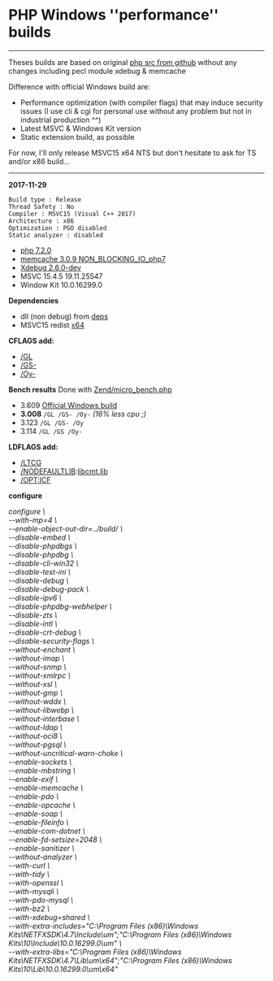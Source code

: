 # PHP Windows ''performance'' builds #

----
Theses builds are based on original [php src from github](https://github.com/php/php-src) without any changes including pecl module xdebug & memcache

Difference with official Windows build are:

- Performance optimization (with compiler flags) that may induce security issues (I use cli & cgi for personal use without any problem but not in industrial production ^^)
- Latest MSVC & Windows Kit version 
- Static extension build, as possible  

For now, I'll only release MSVC15 x64 NTS but don't hesitate to ask for TS and/or x86 build...

----
**2017-11-29**


    Build type : Release
    Thread Safety : No
    Compiler : MSVC15 (Visual C++ 2017)
    Architecture : x86
    Optimization : PGO disabled
    Static analyzer : disabled

- [php 7.2.0](https://github.com/php/php-src/tree/php-7.2.0)
- [memcache 3.0.9 NON_BLOCKING_IO_php7](https://github.com/websupport-sk/pecl-memcache/tree/NON_BLOCKING_IO_php7)
- [Xdebug 2.6.0-dev](https://github.com/xdebug/xdebug) 
- MSVC 15.4.5 19.11.25547
- Window Kit 10.0.16299.0  

**Dependencies**

- dll (non debug) from [deps](http://windows.php.net/downloads/php-sdk/deps/vc15/x64/)
- MSVC15 redist [x64](https://download.visualstudio.microsoft.com/download/pr/11100230/15ccb3f02745c7b206ad10373cbca89b/VC_redist.x64.exe)

**CFLAGS add:** 

- [/GL](https://msdn.microsoft.com/en-us/library/0zza0de8.aspx) 
- [/GS-](https://msdn.microsoft.com/en-us/library/8dbf701c.aspx)
- [/Oy-](https://msdn.microsoft.com/en-us/library/2kxx5t2c.aspx)

**Bench results** 
  Done with [Zend/micro_bench.php](https://github.com/php/php-src/blob/master/Zend/micro_bench.php)

- 3.609 [Official Windows build](http://windows.php.net/downloads/releases/php-7.2.0-nts-Win32-VC15-x64.zip)  
- **3.008** ```/GL /GS- /Oy-``` *(16% less cpu ;)*   
- 3.123 ```/GL /GS- /Oy ```  
- 3.114 ```/GL /GS /Oy- ```  

**LDFLAGS add:** 

- [/LTCG ](https://msdn.microsoft.com/en-us/library/xbf3tbeh.aspx)
- [/NODEFAULTLIB](https://msdn.microsoft.com/en-us/library/3tz4da4a.aspx):[libcmt.lib ](https://msdn.microsoft.com/en-us/library/abx4dbyh.aspx)
- [/OPT:ICF](https://msdn.microsoft.com/en-us/library/bxwfs976.aspx)

**configure**

*configure  \  
--with-mp=4  \  
--enable-object-out-dir=../build/  \  
--disable-embed  \  
--disable-phpdbgs  \  
--disable-phpdbg  \  
--disable-cli-win32  \  
--disable-test-ini  \  
--disable-debug  \  
--disable-debug-pack  \  
--disable-ipv6  \  
--disable-phpdbg-webhelper  \  
--disable-zts  \  
--disable-intl  \  
--disable-crt-debug  \  
--disable-security-flags  \  
--without-enchant  \  
--without-imap  \  
--without-snmp  \  
--without-xmlrpc  \  
--without-xsl  \  
--without-gmp  \  
--without-wddx  \  
--without-libwebp  \  
--without-interbase  \  
--without-ldap  \  
--without-oci8  \  
--without-pgsql  \  
--without-uncritical-warn-choke  \  
--enable-sockets  \  
--enable-mbstring  \  
--enable-exif  \  
--enable-memcache  \  
--enable-pdo  \  
--enable-opcache  \  
--enable-soap  \  
--enable-fileinfo  \  
--enable-com-dotnet  \  
--enable-fd-setsize=2048  \  
--enable-sanitizer  \  
--without-analyzer  \  
--with-curl  \  
--with-tidy  \  
--with-openssl  \  
--with-mysqli  \  
--with-pdo-mysql  \  
--with-bz2  \  
--with-xdebug=shared  \  
--with-extra-includes="C:\Program Files (x86)\Windows Kits\NETFXSDK\4.7\Include\um";"C:\Program Files (x86)\Windows Kits\10\Include\10.0.16299.0\um"  \  
--with-extra-libs="C:\Program Files (x86)\Windows Kits\NETFXSDK\4.7\Lib\um\x64";"C:\Program Files (x86)\Windows Kits\10\Lib\10.0.16299.0\um\x64"*